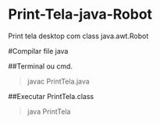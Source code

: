 # Print-Tela-java-Robot
Print tela desktop com class java.awt.Robot 



#Compilar file java

##Terminal ou cmd.

  > javac PrintTela.java

##Executar  PrintTela.class

  > java PrintTela

